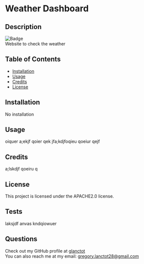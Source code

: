 
# Weather Dashboard
## Description
![Badge](https://img.shields.io/badge/license-APACHE2.0-blue)<br>
Website to check the weather
## Table of Contents
* [Installation](#Installation)
* [Usage](#Usage)
* [Credits](#Credits)
* [License](#License)
## Installation
No installation
## Usage
oiquer a;ekjf qoier qek jfa;kdjfoqieu qoeiur qejf
## Credits
a;lskdjf qoeiru q
## License
This project is licensed under the APACHE2.0 license.
## Tests
laksjdf anvas kndqiowuer
## Questions
Check out my GitHub profile at [glanctot](https://github.com/glanctot)<br>
You can also reach me at my email: gregory.lanctot28@gmail.com
    